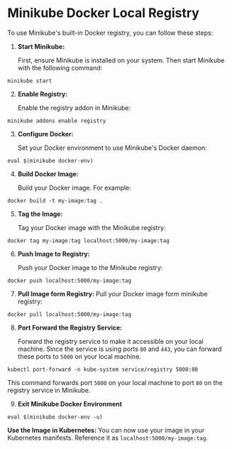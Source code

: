 # Minikube Docker Local Registry

To use Minikube's built-in Docker registry, you can follow these steps:

1. **Start Minikube:**
   
   First, ensure Minikube is installed on your system. Then start Minikube with the following command:

```
minikube start
```
2. **Enable Registry:**
   
   Enable the registry addon in Minikube:

```
minikube addons enable registry
```

3. **Configure Docker:**
   
   Set your Docker environment to use Minikube's Docker daemon:
```
eval $(minikube docker-env)
```
4. **Build Docker Image:**
   
   Build your Docker image. For example:

```
docker build -t my-image:tag .
```
5. **Tag the Image:**
   
   Tag your Docker image with the Minikube registry:

```
docker tag my-image:tag localhost:5000/my-image:tag
```
6. **Push Image to Registry:**
   
   Push your Docker image to the Minikube registry:
```
docker push localhost:5000/my-image:tag
```
7. **Pull Image form Registry:**
   Pull your Docker image form minikube registry:
```
docker pull localhost:5000/my-image:tag
```
8. **Port Forward the Registry Service:**
   
   Forward the registry service to make it accessible on your local machine. Since the service is using ports `80` and `443`, you can forward these ports to `5000` on your local machine.

```
kubectl port-forward -n kube-system service/registry 5000:80
```
This command forwards port `5000` on your local machine to port `80` on the registry service in Minikube.

9. **Exit Minikube Docker Environment**
```
eval $(minikube docker-env -u)
```

**Use the Image in Kubernetes:**
   You can now use your image in your Kubernetes manifests. Reference it as `localhost:5000/my-image:tag`.
